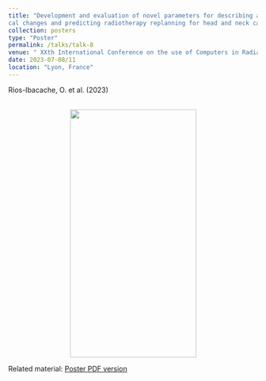 ```yaml
---
title: "Development and evaluation of novel parameters for describing anatomi
cal changes and predicting radiotherapy replanning for head and neck cancer patients"
collection: posters
type: "Poster"
permalink: /talks/talk-8
venue: " XXth International Conference on the use of Computers in Radiation Therapy (ICCR) 2024"
date: 2023-07-08/11
location: "Lyon, France"
---
```


Rios-Ibacache, O. et al. (2023) 
<center><br/><img src='/files/Poster_ICCR_RiosIbacache-1.png' width="255" height="500"></center>

Related material: [Poster PDF version](http://odetteriosi.github.io/files/Poster_ICCR_RiosIbacache.pdf)
